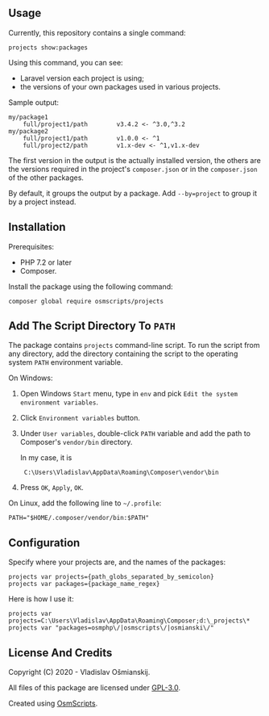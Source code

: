 
## Usage

Currently, this repository contains a single command:

    projects show:packages

Using this command, you can see:

* Laravel version each project is using;
* the versions of your own packages used in various projects.
    
Sample output:

    my/package1
        full/project1/path        v3.4.2 <- ^3.0,^3.2
    my/package2
        full/project1/path        v1.0.0 <- ^1
        full/project2/path        v1.x-dev <- ^1,v1.x-dev

The first version in the output is the actually installed version, the others are the versions required in the project's `composer.json` or in the `composer.json` of the other packages.

By default, it groups the output by a package. Add `--by=project` to group it by a project instead. 

## Installation

Prerequisites: 

* PHP 7.2 or later 
* Composer.

Install the package using the following command:

    composer global require osmscripts/projects

## Add The Script Directory To `PATH`

The package contains `projects` command-line script. To run the script from any directory, add the directory containing the script to the operating system `PATH` environment variable.

On Windows:

1. Open Windows `Start` menu, type in `env` and pick `Edit the system environment variables`.

2. Click `Environment variables` button.

3. Under `User variables`, double-click `PATH` variable and add the path to Composer's `vendor/bin` directory.

    In my case, it is
    
        C:\Users\Vladislav\AppData\Roaming\Composer\vendor\bin

4. Press `OK`, `Apply`, `OK`.


On Linux, add the following line to `~/.profile`:

    PATH="$HOME/.composer/vendor/bin:$PATH"


## Configuration

Specify where your projects are, and the names of the packages: 

    projects var projects={path_globs_separated_by_semicolon}
    projects var packages={package_name_regex}

Here is how I use it:

    projects var projects=C:\Users\Vladislav\AppData\Roaming\Composer;d:\_projects\*
    projects var "packages=osmphp\/|osmscripts\/|osmianski\/"

## License And Credits ##

Copyright (C) 2020 - Vladislav Ošmianskij.

All files of this package are licensed under [GPL-3.0](/LICENSE).

Created using [OsmScripts](https://github.com/osmscripts/osmscripts).
